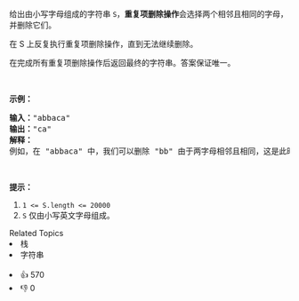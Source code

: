 <p>给出由小写字母组成的字符串&nbsp;<code>S</code>，<strong>重复项删除操作</strong>会选择两个相邻且相同的字母，并删除它们。</p>

<p>在 S 上反复执行重复项删除操作，直到无法继续删除。</p>

<p>在完成所有重复项删除操作后返回最终的字符串。答案保证唯一。</p>

<p>&nbsp;</p>

<p><strong>示例：</strong></p>

<pre><strong>输入：</strong>"abbaca"
<strong>输出：</strong>"ca"
<strong>解释：</strong>
例如，在 "abbaca" 中，我们可以删除 "bb" 由于两字母相邻且相同，这是此时唯一可以执行删除操作的重复项。之后我们得到字符串 "aaca"，其中又只有 "aa" 可以执行重复项删除操作，所以最后的字符串为 "ca"。
</pre>

<p>&nbsp;</p>

<p><strong>提示：</strong></p>

<ol> 
 <li><code>1 &lt;= S.length &lt;= 20000</code></li> 
 <li><code>S</code> 仅由小写英文字母组成。</li> 
</ol>

<div><div>Related Topics</div><div><li>栈</li><li>字符串</li></div></div><br><div><li>👍 570</li><li>👎 0</li></div>
